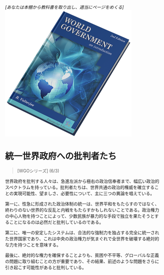 *[あなたは本棚から教科書を取り出し、適当にページをめくる]*
![世界政府：入門](/resources/lore/textbookgov25.png)

# 統一世界政府への批判者たち
> [WGOシリーズ] (6/3)

世界政府を批判する人々は、急進左派から極右の政治信奉者まで、幅広い政治的スペクトラムを持っている。批判者たちは、世界共通の政治的権威を確立することの実現可能性、望ましさ、必要性について、主に三つの異論を唱えている。

第一に、性急に形成された政治体制の統一は、世界平和をもたらすのではなく、終わりのない世界的な反乱と内戦をもたらすかもしれないことである。政治権力の中心人物を持つことによって、少数民族が暴力的な手段で独立を果たそうとすることになるのは必然だと批判しているのである。

第二に、唯一の安定したシステムは、合法的な強制力を独占する完全に統一された世界国家であり、これは中央の政治権力が気まぐれで全世界を破壊する絶対的な力を持つことを意味する。

最後に、絶対的な権力を確保することよりも、貧困や不平等、グローバルな正義の問題に取り組むことの方が重要であり、その結果、前述のような問題をさらに引き起こす可能性があると批判している。
